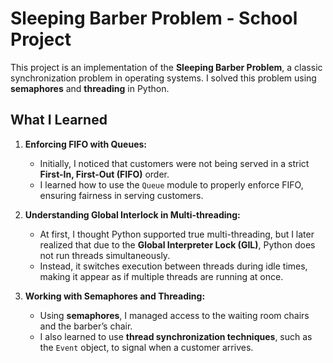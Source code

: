# Sleeping Barber Problem - School Project  

This project is an implementation of the **Sleeping Barber Problem**, a classic synchronization problem in operating systems. I solved this problem using **semaphores** and **threading** in Python.  

## What I Learned  

1. **Enforcing FIFO with Queues:**  
   - Initially, I noticed that customers were not being served in a strict **First-In, First-Out (FIFO)** order.  
   - I learned how to use the `Queue` module to properly enforce FIFO, ensuring fairness in serving customers.  

2. **Understanding Global Interlock in Multi-threading:**  
   - At first, I thought Python supported true multi-threading, but I later realized that due to the **Global Interpreter Lock (GIL)**, Python does not run threads simultaneously.  
   - Instead, it switches execution between threads during idle times, making it appear as if multiple threads are running at once.  

3. **Working with Semaphores and Threading:**  
   - Using **semaphores**, I managed access to the waiting room chairs and the barber’s chair.  
   - I also learned to use **thread synchronization techniques**, such as the `Event` object, to signal when a customer arrives.  

